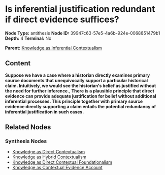 # Is inferential justification redundant if direct evidence suffices?

**Node Type:** antithesis
**Node ID:** 39947c63-57e5-4a6b-924e-0068851479b1
**Depth:** 4
**Terminal:** No

**Parent:** [Knowledge as Inferential Contextualism](knowledge-as-inferential-contextualism-synthesis-0bbcffd3-e128-4c6b-91d4-fb0d216c99b0.md)

## Content

**Suppose we have a case where a historian directly examines primary source documents that unequivocally support a particular historical claim. Intuitively, we would see the historian's belief as justified without the need for further inference.**, **There is a plausible principle that direct evidence can provide adequate justification for belief without additional inferential processes. This principle together with primary source evidence directly supporting a claim entails the potential redundancy of inferential justification in such cases.**

## Related Nodes

### Synthesis Nodes

- [Knowledge as Direct Contextualism](knowledge-as-direct-contextualism-synthesis-b8060397-a6ab-4f0e-854d-28b6a8414d50.md)
- [Knowledge as Hybrid Contextualism](knowledge-as-hybrid-contextualism-synthesis-2e2d0a62-d494-4f9d-a403-f4843f5db931.md)
- [Knowledge as Direct Contextual Foundationalism](knowledge-as-direct-contextual-foundationalism-synthesis-dc8c8432-2cb5-4fe7-b123-20e699090515.md)
- [Knowledge as Contextual Evidence Account](knowledge-as-contextual-evidence-account-synthesis-3ae9bc3b-6954-4f00-8b0b-16293efe79ec.md)
